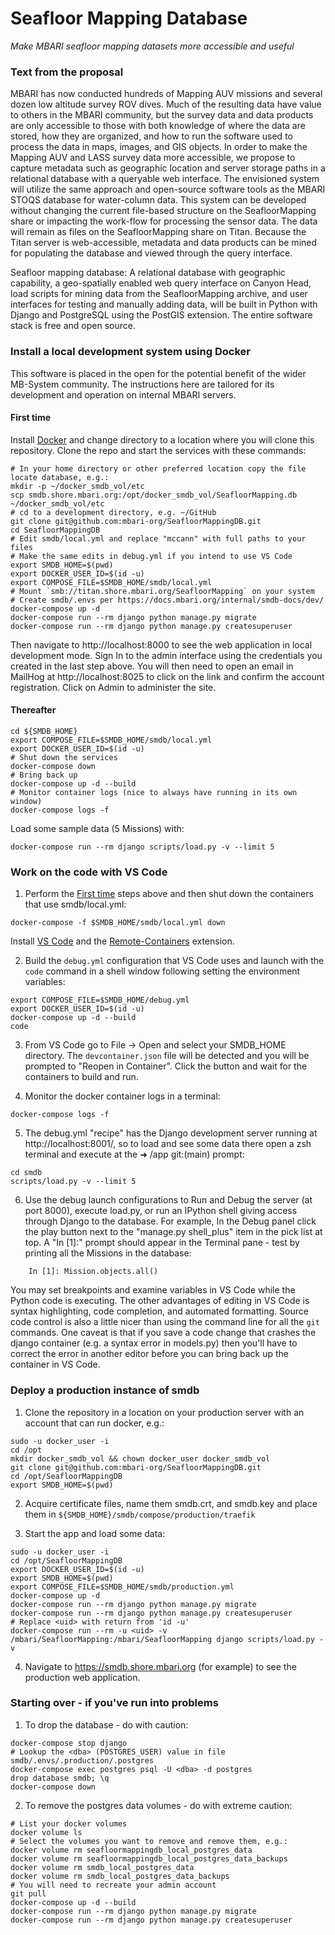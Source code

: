 # Seafloor Mapping Database

_Make MBARI seafloor mapping datasets more accessible and useful_

### Text from the proposal

MBARI has now conducted hundreds of Mapping AUV missions and several dozen
low altitude survey ROV dives. Much of the resulting data have value to others
in the MBARI community, but the survey data and data products are only
accessible to those with both knowledge of where the data are stored, how they
are organized, and how to run the software used to process the data in maps,
images, and GIS objects. In order to make the Mapping AUV and LASS survey data
more accessible, we propose to capture metadata such as geographic location and
server storage paths in a relational database with a queryable web interface.
The envisioned system will utilize the same approach and open-source software
tools as the MBARI STOQS database for water-column data. This system can be
developed without changing the current file-based structure on the
SeafloorMapping share or impacting the work-flow for processing the sensor
data. The data will remain as files on the SeafloorMapping share on Titan.
Because the Titan server is web-accessible, metadata and data products can be
mined for populating the database and viewed through the query interface.

Seafloor mapping database: A relational database with geographic capability,
a geo-spatially enabled web query interface on Canyon Head, load scripts for
mining data from the SeafloorMapping archive, and user interfaces for testing
and manually adding data, will be built in Python with Django and PostgreSQL
using the PostGIS extension. The entire software stack is free and open source.

### Install a local development system using Docker

This software is placed in the open for the potential benefit of the wider
MB-System community. The instructions here are tailored for its development and
operation on internal MBARI servers.

#### First time

Install [Docker](https://docker.io) and change directory to a location where
you will clone this repository. Clone the repo and start the services with
these commands:

```
# In your home directory or other preferred location copy the file locate database, e.g.:
mkdir -p ~/docker_smdb_vol/etc
scp smdb.shore.mbari.org:/opt/docker_smdb_vol/SeafloorMapping.db ~/docker_smdb_vol/etc
# cd to a development directory, e.g. ~/GitHub
git clone git@github.com:mbari-org/SeafloorMappingDB.git
cd SeafloorMappingDB
# Edit smdb/local.yml and replace "mccann" with full paths to your files
# Make the same edits in debug.yml if you intend to use VS Code
export SMDB_HOME=$(pwd)
export DOCKER_USER_ID=$(id -u)
export COMPOSE_FILE=$SMDB_HOME/smdb/local.yml
# Mount `smb://titan.shore.mbari.org/SeafloorMapping` on your system
# Create smdb/.envs per https://docs.mbari.org/internal/smdb-docs/dev/
docker-compose up -d
docker-compose run --rm django python manage.py migrate
docker-compose run --rm django python manage.py createsuperuser
```

Then navigate to http://localhost:8000 to see the web application in local
development mode. Sign In to the admin interface using the credentials you
created in the last step above. You will then need to open an email in
MailHog at http://localhost:8025 to click on the link and confirm the
account registration. Click on Admin to administer the site.

#### Thereafter

```
cd ${SMDB_HOME}
export COMPOSE_FILE=$SMDB_HOME/smdb/local.yml
export DOCKER_USER_ID=$(id -u)
# Shut down the services
docker-compose down
# Bring back up
docker-compose up -d --build
# Monitor container logs (nice to always have running in its own window)
docker-compose logs -f
```

Load some sample data (5 Missions) with:

```
docker-compose run --rm django scripts/load.py -v --limit 5
```

### Work on the code with VS Code

1. Perform the [First time](https://github.com/mbari-org/SeafloorMappingDB#first-time)
   steps above and then shut down the containers that use smdb/local.yml:

```
docker-compose -f $SMDB_HOME/smdb/local.yml down
```

Install [VS Code](https://code.visualstudio.com/download) and the
[Remote-Containers](https://marketplace.visualstudio.com/items?itemName=ms-vscode-remote.remote-containers)
extension.

2. Build the `debug.yml` configuration that VS Code uses and launch with the `code` command
   in a shell window following setting the environment variables:

```
export COMPOSE_FILE=$SMDB_HOME/debug.yml
export DOCKER_USER_ID=$(id -u)
docker-compose up -d --build
code
```

3. From VS Code go to File -> Open and select your SMDB_HOME directory. The `devcontainer.json`
   file will be detected and you will be prompted to "Reopen in Container". Click the button
   and wait for the containers to build and run.

4. Monitor the docker container logs in a terminal:

```
docker-compose logs -f
```

5. The debug.yml "recipe" has the Django development server running at http://localhost:8001/,
   so to load and see some data there open a zsh terminal and execute at the ➜ /app git:(main) prompt:

```
cd smdb
scripts/load.py -v --limit 5
```

6. Use the debug launch configurations to Run and Debug the server (at port 8000),
   execute load.py, or run an IPython shell giving access through Django to the database.
   For example, In the Debug panel click the play button next to the "manage.py shell_plus"
   item in the pick list at top. A "In [1]:" prompt should appear in the Terminal pane -
   test by printing all the Missions in the database:

```
    In [1]: Mission.objects.all()
```

You may set breakpoints and examine variables in VS Code while the Python code is executing.
The other advantages of editing in VS Code is syntax highlighting, code completion,
and automated formatting. Source code control is also a little nicer than using the
command line for all the `git` commands. One caveat is that if you save a code change
that crashes the django container (e.g. a syntax error in models.py) then you'll
have to correct the error in another editor before you can bring back up the container
in VS Code.

### Deploy a production instance of smdb

1. Clone the repository in a location on your production server with an account that can run docker, e.g.:

```
sudo -u docker_user -i
cd /opt
mkdir docker_smdb_vol && chown docker_user docker_smdb_vol
git clone git@github.com:mbari-org/SeafloorMappingDB.git
cd /opt/SeafloorMappingDB
export SMDB_HOME=$(pwd)
```

2. Acquire certificate files, name them smdb.crt, and smdb.key and place them in `${SMDB_HOME}/smdb/compose/production/traefik`

3. Start the app and load some data:

```
sudo -u docker_user -i
cd /opt/SeafloorMappingDB
export DOCKER_USER_ID=$(id -u)
export SMDB_HOME=$(pwd)
export COMPOSE_FILE=$SMDB_HOME/smdb/production.yml
docker-compose up -d
docker-compose run --rm django python manage.py migrate
docker-compose run --rm django python manage.py createsuperuser
# Replace <uid> with return from 'id -u'
docker-compose run --rm -u <uid> -v /mbari/SeafloorMapping:/mbari/SeafloorMapping django scripts/load.py -v
```

4. Navigate to https://smdb.shore.mbari.org (for example) to see the production web application.

### Starting over - if you've run into problems

1. To drop the database - do with caution:

```
docker-compose stop django
# Lookup the <dba> (POSTGRES_USER) value in file smdb/.envs/.production/.postgres
docker-compose exec postgres psql -U <dba> -d postgres
drop database smdb; \q
docker-compose down
```

2. To remove the postgres data volumes - do with extreme caution:

```
# List your docker volumes
docker volume ls
# Select the volumes you want to remove and remove them, e.g.:
docker volume rm seafloormappingdb_local_postgres_data
docker volume rm seafloormappingdb_local_postgres_data_backups
docker volume rm smdb_local_postgres_data
docker volume rm smdb_local_postgres_data_backups
# You will need to recreate your admin account
git pull
docker-compose up -d --build
docker-compose run --rm django python manage.py migrate
docker-compose run --rm django python manage.py createsuperuser
```
